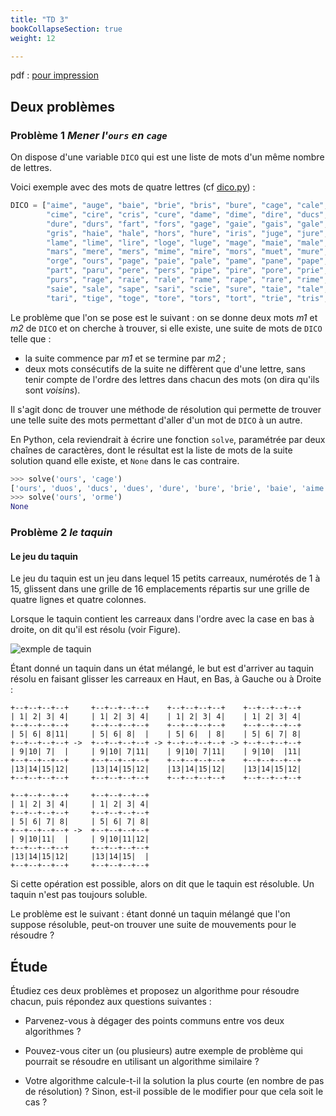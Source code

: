 ```yaml
---
title: "TD 3"
bookCollapseSection: true
weight: 12

---
```


pdf : [pour impression](/uploads/docnsitale/graphes/4_td_etude.pdf)

## Deux problèmes

### Problème 1 *Mener l'`ours` en `cage`*

On dispose d'une variable `DICO` qui est une liste de mots d'un même nombre de
lettres.

Voici exemple avec des mots de quatre lettres (cf [dico.py](./src/dico.py)) :

```python
DICO = ["aime", "auge", "baie", "brie", "bris", "bure", "cage", "cale", "came", "cape",
        "cime", "cire", "cris", "cure", "dame", "dime", "dire", "ducs", "dues", "duos",
        "dure", "durs", "fart", "fors", "gage", "gaie", "gais", "gale", "gare", "gars",
        "gris", "haie", "hale", "hors", "hure", "iris", "juge", "jure", "kart", "laie",
        "lame", "lime", "lire", "loge", "luge", "mage", "maie", "male", "mare", "mari",
        "mars", "mere", "mers", "mime", "mire", "mors", "muet", "mure", "murs", "nage",
        "orge", "ours", "page", "paie", "pale", "pame", "pane", "pape", "pare", "pari",
        "part", "paru", "pere", "pers", "pipe", "pire", "pore", "prie", "pris", "pues",
        "purs", "rage", "raie", "rale", "rame", "rape", "rare", "rime", "rire", "sage",
        "saie", "sale", "sape", "sari", "scie", "sure", "taie", "tale", "tape", "tare",
        "tari", "tige", "toge", "tore", "tors", "tort", "trie", "tris", "troc", "truc"]

```

Le problème que l'on se pose est le suivant : on se donne deux mots *m1*  et *m2* de `DICO` et on cherche à trouver, si elle existe, une suite de mots de `DICO` telle que :

- la suite commence par *m1* et se termine par *m2* ;
- deux mots consécutifs de la suite ne diffèrent que d'une lettre, sans tenir compte de l'ordre des lettres dans chacun des mots (on dira qu'ils sont *voisins*).


Il s'agit donc de trouver une méthode de résolution qui permette de trouver une telle suite des mots permettant d'aller d'un mot de `DICO` à un autre.


En Python, cela reviendrait  à écrire une fonction `solve`, paramétrée par deux chaînes de caractères, dont le résultat est la liste de mots de la suite solution quand elle existe, et `None` dans le cas contraire.

```python
>>> solve('ours', 'cage')
['ours', 'duos', 'ducs', 'dues', 'dure', 'bure', 'brie', 'baie', 'aime', 'came', 'cage']
>>> solve('ours', 'orme')
None
```



### Problème 2 *le taquin*

#### Le jeu du taquin

Le jeu du taquin est un jeu dans lequel 15 petits carreaux, numérotés
de 1 à 15, glissent dans une grille de 16 emplacements répartis sur
une grille de quatre lignes et quatre colonnes.

Lorsque le taquin contient les carreaux dans l'ordre avec la case en bas à droite,
on dit qu'il est résolu (voir Figure).

![exmple de taquin](/docs/nsi/cours_terminale/structures_donnees/graphes/td_3/img/0.svg.png)

Étant donné un taquin dans un état mélangé, le but est d'arriver au
taquin résolu en faisant glisser les carreaux en Haut, en Bas, à Gauche
ou à Droite :

```
+--+--+--+--+     +--+--+--+--+    +--+--+--+--+    +--+--+--+--+
| 1| 2| 3| 4|     | 1| 2| 3| 4|    | 1| 2| 3| 4|    | 1| 2| 3| 4|
+--+--+--+--+     +--+--+--+--+    +--+--+--+--+    +--+--+--+--+
| 5| 6| 8|11|     | 5| 6| 8|  |    | 5| 6|  | 8|    | 5| 6| 7| 8|
+--+--+--+--+ ->  +--+--+--+--+ -> +--+--+--+--+ -> +--+--+--+--+
| 9|10| 7|  |     | 9|10| 7|11|    | 9|10| 7|11|    | 9|10|  |11|
+--+--+--+--+     +--+--+--+--+    +--+--+--+--+    +--+--+--+--+
|13|14|15|12|     |13|14|15|12|    |13|14|15|12|    |13|14|15|12|
+--+--+--+--+     +--+--+--+--+    +--+--+--+--+    +--+--+--+--+

+--+--+--+--+     +--+--+--+--+
| 1| 2| 3| 4|     | 1| 2| 3| 4|
+--+--+--+--+     +--+--+--+--+
| 5| 6| 7| 8|     | 5| 6| 7| 8|
+--+--+--+--+ ->  +--+--+--+--+
| 9|10|11|  |     | 9|10|11|12|
+--+--+--+--+     +--+--+--+--+
|13|14|15|12|     |13|14|15|  |
+--+--+--+--+     +--+--+--+--+
```

Si cette opération est possible, alors on dit que le taquin est résoluble.
Un taquin n'est pas toujours soluble.

Le problème est le suivant : étant donné un taquin mélangé que l'on suppose
résoluble, peut-on trouver une suite de mouvements pour le résoudre ?

## Étude


Étudiez ces deux problèmes et proposez un algorithme pour résoudre chacun, puis répondez aux questions suivantes :

- Parvenez-vous à dégager des points communs entre vos deux algorithmes ?

- Pouvez-vous citer un (ou plusieurs) autre exemple de problème qui pourrait se résoudre en utilisant un algorithme similaire ?

- Votre algorithme calcule-t-il la solution la plus courte (en nombre de pas de résolution) ?
Sinon, est-il possible de le modifier pour que cela soit le cas ?
